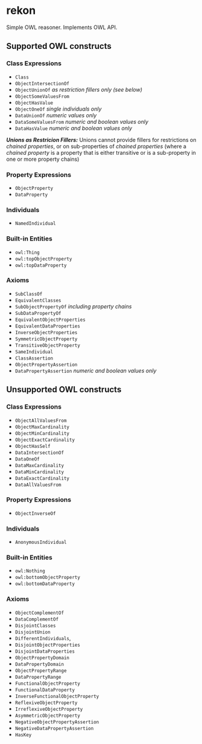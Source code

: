 # rekon #

Simple OWL reasoner. Implements OWL API.

## Supported OWL constructs ##

### Class Expressions ###

- <code>Class</code>
- <code>ObjectIntersectionOf</code>
- <code>ObjectUnionOf</code> _as restriction fillers only (see below)_
- <code>ObjectSomeValuesFrom</code>
- <code>ObjectHasValue</code>
- <code>ObjectOneOf</code> _single individuals only_
- <code>DataUnionOf</code> _numeric values only_
- <code>DataSomeValuesFrom</code> _numeric and boolean values only_
- <code>DataHasValue</code> _numeric and boolean values only_

**_Unions as Restricion Fillers:_** Unions cannot provide fillers for restrictions on
_chained properties_, or on sub-properties of _chained properties_ (where a _chained property_
is a property that is either transitive or is a sub-property in one or more property chains)

### Property Expressions ###

- <code>ObjectProperty</code>
- <code>DataProperty</code>

### Individuals ###

- <code>NamedIndividual</code>
            
### Built-in Entities ###

- <code>owl:Thing</code>
- <code>owl:topObjectProperty</code>
- <code>owl:topDataProperty</code>
            
### Axioms ###

- <code>SubClassOf</code>
- <code>EquivalentClasses</code>
- <code>SubObjectPropertyOf</code> _including property chains_
- <code>SubDataPropertyOf</code>
- <code>EquivalentObjectProperties</code>
- <code>EquivalentDataProperties</code>
- <code>InverseObjectProperties</code>
- <code>SymmetricObjectProperty</code>
- <code>TransitiveObjectProperty</code>
- <code>SameIndividual</code>
- <code>ClassAssertion</code>
- <code>ObjectPropertyAssertion</code>
- <code>DataPropertyAssertion</code> _numeric and boolean values only_

## Unsupported OWL constructs ##

### Class Expressions ###

- <code>ObjectAllValuesFrom</code>
- <code>ObjectMaxCardinality</code>
- <code>ObjectMinCardinality</code>
- <code>ObjectExactCardinality</code>
- <code>ObjectHasSelf</code>
- <code>DataIntersectionOf</code>
- <code>DataOneOf</code>
- <code>DataMaxCardinality</code>
- <code>DataMinCardinality</code>
- <code>DataExactCardinality</code>
- <code>DataAllValuesFrom</code>

### Property Expressions ###

- <code>ObjectInverseOf</code>

### Individuals ###

- <code>AnonymousIndividual</code>

### Built-in Entities ###

- <code>owl:Nothing</code>
- <code>owl:bottomObjectProperty</code>
- <code>owl:bottomDataProperty</code>

### Axioms ###

- <code>ObjectComplementOf</code>
- <code>DataComplementOf</code>
- <code>DisjointClasses</code>
- <code>DisjointUnion</code>
- <code>DifferentIndividuals</code>,
- <code>DisjointObjectProperties</code>
- <code>DisjointDataProperties</code>
- <code>ObjectPropertyDomain</code>
- <code>DataPropertyDomain</code>
- <code>ObjectPropertyRange</code>
- <code>DataPropertyRange</code>
- <code>FunctionalObjectProperty</code>
- <code>FunctionalDataProperty</code>
- <code>InverseFunctionalObjectProperty</code>
- <code>ReflexiveObjectProperty</code>
- <code>IrreflexiveObjectProperty</code>
- <code>AsymmetricObjectProperty</code>
- <code>NegativeObjectPropertyAssertion</code>
- <code>NegativeDataPropertyAssertion</code>
- <code>HasKey</code>
